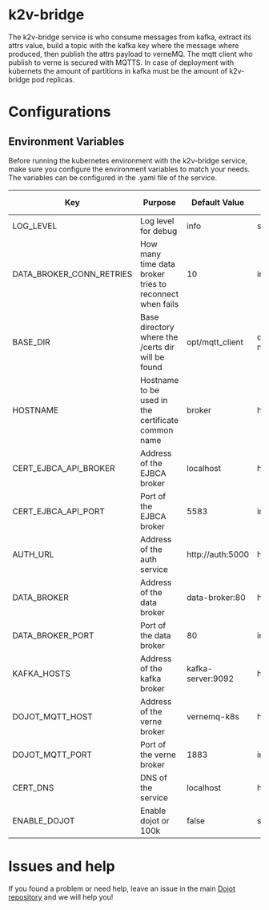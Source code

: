 # **k2v-bridge**

The k2v-bridge service is who consume messages from kafka, extract its attrs value, build a topic with the kafka key where the message where produced, then publish the attrs payload to verneMQ. The mqtt client who publish to verne is secured with MQTTS.
In case of deployment with kubernets the amount of partitions in kafka must be the amount of k2v-bridge pod replicas.

# **Configurations**

## **Environment Variables**

Before running the kubernetes environment with the k2v-bridge service, make sure you configure the environment variables to match your needs. The variables can be configured in the .yaml file of the service.

Key                      | Purpose                                                             | Default Value   | Valid Values   |
------------------------ | ------------------------------------------------------------------- | --------------- | -------------- |
LOG_LEVEL                | Log level for debug                                                 | info            | string         |
DATA_BROKER_CONN_RETRIES | How many time data broker tries to reconnect when fails             | 10              | integer        |
BASE_DIR                 | Base directory where the /certs dir will be found                   | opt/mqtt_client | directory name |
HOSTNAME                 | Hostname to be used in the certificate common name                  | broker          | hostname/IP    |
CERT_EJBCA_API_BROKER    | Address of the EJBCA broker                                         | localhost       | hostname/IP    |
CERT_EJBCA_API_PORT      | Port of the EJBCA broker                                            | 5583            | integer        |
AUTH_URL                 | Address of the auth service                                         | http://auth:5000| hostname/IP    |
DATA_BROKER              | Address of the data broker                                          | data-broker:80  | hostname/IP    |
DATA_BROKER_PORT         | Port of the data broker                                             | 80              | integer        |
KAFKA_HOSTS              | Address of the kafka broker                                         |kafka-server:9092| hostname/IP    |
DOJOT_MQTT_HOST          | Address of the verne broker                                         |vernemq-k8s      | hostname/IP    |
DOJOT_MQTT_PORT          | Port of the verne broker                                            |1883             | integer        |
CERT_DNS                 | DNS of the service                                                  |localhost        | hostname       |
ENABLE_DOJOT             | Enable dojot or 100k                                                |false            | string         |

# **Issues and help**

If you found a problem or need help, leave an issue in the main [Dojot repository](https://github.com/dojot/dojot) and we will help you!